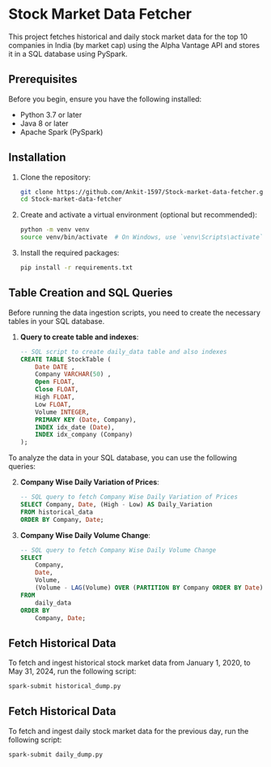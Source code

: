 # Stock Market Data Fetcher

This project fetches historical and daily stock market data for the top 10 companies in India (by market cap) using the Alpha Vantage API and stores it in a SQL database using PySpark.

## Prerequisites

Before you begin, ensure you have the following installed:

- Python 3.7 or later
- Java 8 or later
- Apache Spark (PySpark)

## Installation

1. Clone the repository:
    ```sh
    git clone https://github.com/Ankit-1597/Stock-market-data-fetcher.git
    cd Stock-market-data-fetcher
    ```

2. Create and activate a virtual environment (optional but recommended):
    ```sh
    python -m venv venv
    source venv/bin/activate  # On Windows, use `venv\Scripts\activate`
    ```

3. Install the required packages:
    ```sh
    pip install -r requirements.txt
    ```

## Table Creation and SQL Queries

Before running the data ingestion scripts, you need to create the necessary tables in your SQL database.

1. **Query to create table and indexes**:
    ```sql
    -- SQL script to create daily_data table and also indexes
    CREATE TABLE StockTable (
        Date DATE ,
        Company VARCHAR(50) ,
        Open FLOAT,
        Close FLOAT,
        High FLOAT,
        Low FLOAT,
        Volume INTEGER,
        PRIMARY KEY (Date, Company),
        INDEX idx_date (Date),
        INDEX idx_company (Company)
    );
    ```

To analyze the data in your SQL database, you can use the following queries:

2. **Company Wise Daily Variation of Prices**:
    ```sql
    -- SQL query to fetch Company Wise Daily Variation of Prices
    SELECT Company, Date, (High - Low) AS Daily_Variation
    FROM historical_data
    ORDER BY Company, Date;
    ```

3. **Company Wise Daily Volume Change**:
    ```sql
    -- SQL query to fetch Company Wise Daily Volume Change
    SELECT 
        Company, 
        Date, 
        Volume,
        (Volume - LAG(Volume) OVER (PARTITION BY Company ORDER BY Date)) AS Daily_Volume_Change
    FROM 
        daily_data
    ORDER BY 
        Company, Date;
    ```

## Fetch Historical Data

To fetch and ingest historical stock market data from January 1, 2020, to May 31, 2024, run the following script:

```sh
spark-submit historical_dump.py
```
## Fetch Historical Data

To fetch and ingest daily stock market data for the previous day, run the following script:

```sh
spark-submit daily_dump.py
```

